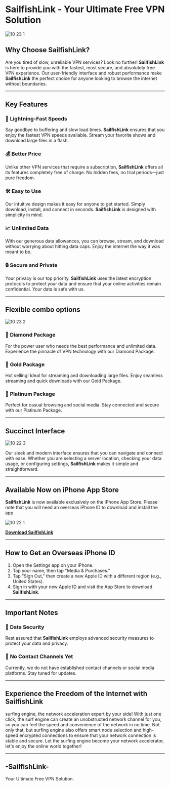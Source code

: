 # **SailfishLink** - **Your Ultimate Free VPN Solution**

![10 23 1](https://github.com/user-attachments/assets/a43d68cd-cd25-4f91-be41-9e131934c287)


## **Why Choose SailfishLink?**

Are you tired of slow, unreliable VPN services? Look no further! **SailfishLink** is here to provide you with the fastest, most secure, and absolutely free VPN experience. Our user-friendly interface and robust performance make **SailfishLink** the perfect choice for anyone looking to browse the internet without boundaries.

---

## **Key Features**

### 🚀 **Lightning-Fast Speeds**
Say goodbye to buffering and slow load times. **SailfishLink** ensures that you enjoy the fastest VPN speeds available. Stream your favorite shows and download large files in a flash.

### 💰 **Better Price**
Unlike other VPN services that require a subscription, **SailfishLink** offers all its features completely free of charge. No hidden fees, no trial periods—just pure freedom.

### 🛠️ **Easy to Use**
Our intuitive design makes it easy for anyone to get started. Simply download, install, and connect in seconds. **SailfishLink** is designed with simplicity in mind.

### 📈 **Unlimited Data**
With our generous data allowances, you can browse, stream, and download without worrying about hitting data caps. Enjoy the internet the way it was meant to be.

### 🔒 **Secure and Private**
Your privacy is our top priority. **SailfishLink** uses the latest encryption protocols to protect your data and ensure that your online activities remain confidential. Your data is safe with us.

---

## **Flexible combo options**

![10 23 2](https://github.com/user-attachments/assets/522c3701-7c26-40cc-8df6-633303452047)

### 💎 **Diamond Package**
For the power user who needs the best performance and unlimited data. Experience the pinnacle of VPN technology with our Diamond Package.

### 🥇 **Gold Package**
Hot selling! Ideal for streaming and downloading large files. Enjoy seamless streaming and quick downloads with our Gold Package.

### 🥈 **Platinum Package**
Perfect for casual browsing and social media. Stay connected and secure with our Platinum Package.

---

## **Succinct Interface**

![10 22 3](https://github.com/user-attachments/assets/bbeab2f6-0a27-4d50-add0-53acb06c2fba)

Our sleek and modern interface ensures that you can navigate and connect with ease. Whether you are selecting a server location, checking your data usage, or configuring settings, **SailfishLink** makes it simple and straightforward.

---

## **Available Now on iPhone App Store**

**SailfishLink** is now available exclusively on the iPhone App Store. Please note that you will need an overseas iPhone ID to download and install the app.

![10 22 1](https://github.com/user-attachments/assets/0ae66a7a-b2f8-448a-9442-6426ccd6f98b)

[**Download SailfishLink**](https://apps.apple.com/th/app/sailfishlink/id6480252850)

---

## **How to Get an Overseas iPhone ID**

1. Open the Settings app on your iPhone.
2. Tap your name, then tap "Media & Purchases."
3. Tap "Sign Out," then create a new Apple ID with a different region (e.g., United States).
4. Sign in with your new Apple ID and visit the App Store to download **SailfishLink**.

---

## **Important Notes**

### 🔐 **Data Security**
Rest assured that **SailfishLink** employs advanced security measures to protect your data and privacy.

### 📢 **No Contact Channels Yet**
Currently, we do not have established contact channels or social media platforms. Stay tuned for updates.

---

## **Experience the Freedom of the Internet with SailfishLink**

surfing engine, the network acceleration expert by your side! With just one click, the surf engine can create an unobstructed network channel for you, so you can feel the speed and convenience of the network in no time. Not only that, but surfing engine also offers smart node selection and high-speed encrypted connections to ensure that your network connection is stable and secure. Let the surfing engine become your network accelerator, let's enjoy the online world together!

---

## **-SailfishLink-** 
Your Ultimate Free VPN Solution.
